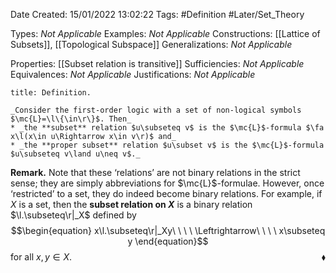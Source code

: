 <div class="topSpace"></div>

Date Created: 15/01/2022 13:02:22
Tags: #Definition #Later/Set_Theory

Types: _Not Applicable_
Examples: _Not Applicable_ 
Constructions: [[Lattice of Subsets]], [[Topological Subspace]]
Generalizations: _Not Applicable_

Properties: [[Subset relation is transitive]]
Sufficiencies: _Not Applicable_
Equivalences: _Not Applicable_
Justifications: _Not Applicable_

``` ad-Definition
title: Definition.

_Consider the first-order logic with a set of non-logical symbols $\mc{L}=\l\{\in\r\}$. Then_
* _the **subset** relation $u\subseteq v$ is the $\mc{L}$-formula $\fa x\l(x\in u\Rightarrow x\in v\r)$ and_
* _the **proper subset** relation $u\subset v$ is the $\mc{L}$-formula $u\subseteq v\land u\neq v$._

```

**Remark.** Note that these $\textrm{`}$relations$\textrm{'}$ are not binary relations in the strict sense; they are simply abbreviations for $\mc{L}$-formulae. However, once $\textrm{`}$restricted$\textrm{'}$ to a set, they do indeed become binary relations. For example, if $X$ is a set, then the **subset relation on $X$** is a binary relation $\l.\subseteq\r|_X$ defined by
$$\begin{equation}
    x\l.\subseteq\r|_Xy\ \ \ \ \Leftrightarrow\ \ \ \ x\subseteq y
\end{equation}$$
for all $x,y\in X$.<span style="float:right;">$\blacklozenge$</span>

